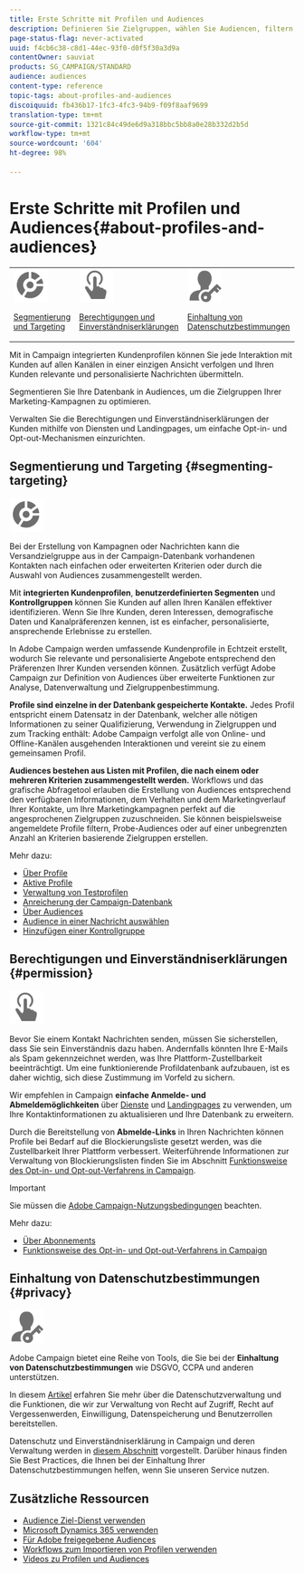 ```yaml
---
title: Erste Schritte mit Profilen und Audiences
description: Definieren Sie Zielgruppen, wählen Sie Audiencen, filtern Sie Empfänger, erfassen Sie Daten und aktualisieren Sie Profil.
page-status-flag: never-activated
uuid: f4cb6c38-c8d1-44ec-93f0-d0f5f30a3d9a
contentOwner: sauviat
products: SG_CAMPAIGN/STANDARD
audience: audiences
content-type: reference
topic-tags: about-profiles-and-audiences
discoiquuid: fb436b17-1fc3-4fc3-94b9-f09f8aaf9699
translation-type: tm+mt
source-git-commit: 1321c84c49de6d9a318bbc5bb8a0e28b332d2b5d
workflow-type: tm+mt
source-wordcount: '604'
ht-degree: 98%

---
```



# Erste Schritte mit Profilen und Audiences{#about-profiles-and-audiences}

<table>
<tr>
<td><img src="assets/do-not-localize/icon_segment.svg" width="60px"><p><a href="#segmenting-targeting">Segmentierung und Targeting</a></p></td>
<td><img src="assets/do-not-localize/icon_permission.svg" width="60px"><p><a href="#permission">Berechtigungen und Einverständniserklärungen</a></p></td>
<td><img src="assets/do-not-localize/icon_privacy.svg" width="60px"><p><a href="#privacy">Einhaltung von Datenschutzbestimmungen</a></p></td></tr>
</table>

Mit in Campaign integrierten Kundenprofilen können Sie jede Interaktion mit Kunden auf allen Kanälen in einer einzigen Ansicht verfolgen und Ihren Kunden relevante und personalisierte Nachrichten übermitteln.

Segmentieren Sie Ihre Datenbank in Audiences, um die Zielgruppen Ihrer Marketing-Kampagnen zu optimieren.

Verwalten Sie die Berechtigungen und Einverständniserklärungen der Kunden mithilfe von Diensten und Landingpages, um einfache Opt-in- und Opt-out-Mechanismen einzurichten.

## Segmentierung und Targeting {#segmenting-targeting}

<img src="assets/do-not-localize/icon_segment.svg" width="60px">

Bei der Erstellung von Kampagnen oder Nachrichten kann die Versandzielgruppe aus in der Campaign-Datenbank vorhandenen Kontakten nach einfachen oder erweiterten Kriterien oder durch die Auswahl von Audiences zusammengestellt werden.

Mit **integrierten Kundenprofilen**, **benutzerdefinierten Segmenten** und **Kontrollgruppen** können Sie Kunden auf allen Ihren Kanälen effektiver identifizieren. Wenn Sie Ihre Kunden, deren Interessen, demografische Daten und Kanalpräferenzen kennen, ist es einfacher, personalisierte, ansprechende Erlebnisse zu erstellen.

In Adobe Campaign werden umfassende Kundenprofile in Echtzeit erstellt, wodurch Sie relevante und personalisierte Angebote entsprechend den Präferenzen Ihrer Kunden versenden können. Zusätzlich verfügt Adobe Campaign zur Definition von Audiences über erweiterte Funktionen zur Analyse, Datenverwaltung und Zielgruppenbestimmung.

**Profile sind einzelne in der Datenbank gespeicherte Kontakte.** Jedes Profil entspricht einem Datensatz in der Datenbank, welcher alle nötigen Informationen zu seiner Qualifizierung, Verwendung in Zielgruppen und zum Tracking enthält: Adobe Campaign verfolgt alle von Online- und Offline-Kanälen ausgehenden Interaktionen und vereint sie zu einem gemeinsamen Profil.

**Audiences bestehen aus Listen mit Profilen, die nach einem oder mehreren Kriterien zusammengestellt werden.** Workflows und das grafische Abfragetool erlauben die Erstellung von Audiences entsprechend den verfügbaren Informationen, dem Verhalten und dem Marketingverlauf Ihrer Kontakte, um Ihre Marketingkampagnen perfekt auf die angesprochenen Zielgruppen zuzuschneiden. Sie können beispielsweise angemeldete Profile filtern, Probe-Audiences oder auf einer unbegrenzten Anzahl an Kriterien basierende Zielgruppen erstellen.

Mehr dazu:

* [Über Profile](../../audiences/using/about-profiles.md)
* [Aktive Profile](../../audiences/using/active-profiles.md)
* [Verwaltung von Testprofilen](../../audiences/using/managing-test-profiles.md)
* [Anreicherung der Campaign-Datenbank](../../audiences/using/enriching-campaign-database.md)
* [Über Audiences](../../audiences/using/about-audiences.md)
* [Audience in einer Nachricht auswählen](../../audiences/using/selecting-an-audience-in-a-message.md)
* [Hinzufügen einer Kontrollgruppe](../../sending/using/control-group.md)

## Berechtigungen und Einverständniserklärungen {#permission}

<img src="assets/do-not-localize/icon_permission.svg"  width="60px">

Bevor Sie einem Kontakt Nachrichten senden, müssen Sie sicherstellen, dass Sie sein Einverständnis dazu haben. Andernfalls könnten Ihre E-Mails als Spam gekennzeichnet werden, was Ihre Plattform-Zustellbarkeit beeinträchtigt. Um eine funktionierende Profildatenbank aufzubauen, ist es daher wichtig, sich diese Zustimmung im Vorfeld zu sichern.

Wir empfehlen in Campaign **einfache Anmelde- und Abmeldemöglichkeiten** über [Dienste](../../audiences/using/creating-a-service.md) und [Landingpages](../../channels/using/getting-started-with-landing-pages.md) zu verwenden, um Ihre Kontaktinformationen zu aktualisieren und Ihre Datenbank zu erweitern.

Durch die Bereitstellung von **Abmelde-Links** in Ihren Nachrichten können Profile bei Bedarf auf die Blockierungsliste gesetzt werden, was die Zustellbarkeit Ihrer Plattform verbessert. Weiterführende Informationen zur Verwaltung von Blockierungslisten finden Sie im Abschnitt [Funktionsweise des Opt-in- und Opt-out-Verfahrens in Campaign](../../audiences/using/about-opt-in-and-opt-out-in-campaign.md).

>[!IMPORTANT]
>
>Sie müssen die [Adobe Campaign-Nutzungsbedingungen](https://www.adobe.com/de/legal/terms/aup.html) beachten.

Mehr dazu:

* [Über Abonnements](../../audiences/using/about-subscriptions.md)
* [Funktionsweise des Opt-in- und Opt-out-Verfahrens in Campaign](../../audiences/using/about-opt-in-and-opt-out-in-campaign.md)

## Einhaltung von Datenschutzbestimmungen {#privacy}

<img src="assets/do-not-localize/icon_privacy.svg" width="60px">

Adobe Campaign bietet eine Reihe von Tools, die Sie bei der **Einhaltung von Datenschutzbestimmungen** wie DSGVO, CCPA und anderen unterstützen.

In diesem [Artikel](https://helpx.adobe.com/de/campaign/kb/campaign-privacy.html) erfahren Sie mehr über die Datenschutzverwaltung und die Funktionen, die wir zur Verwaltung von Recht auf Zugriff, Recht auf Vergessenwerden, Einwilligung, Datenspeicherung und Benutzerrollen bereitstellen.

Datenschutz und Einverständniserklärung in Campaign und deren Verwaltung werden in [diesem Abschnitt](../../start/using/privacy.md) vorgestellt. Darüber hinaus finden Sie Best Practices, die Ihnen bei der Einhaltung Ihrer Datenschutzbestimmungen helfen, wenn Sie unseren Service nutzen.

## Zusätzliche Ressourcen

* [Audience Ziel-Dienst verwenden](../../audiences/using/aep-about-audience-destinations-service.md)
* [Microsoft Dynamics 365 verwenden](../../integrating/using/working-with-campaign-standard-and-microsoft-dynamics-365.md)
* [Für Adobe freigegebene Audiences](../../integrating/using/sharing-audiences-with-audience-manager-or-people-core-service.md)
* [Workflows zum Importieren von Profilen verwenden](../../automating/using/creating-import-workflow-templates.md)
* [Videos zu Profilen und Audiences](https://docs.adobe.com/content/help/en/campaign-standard-learn/tutorials/profiles-and-audiences/creating-profiles-and-audiences.html)
